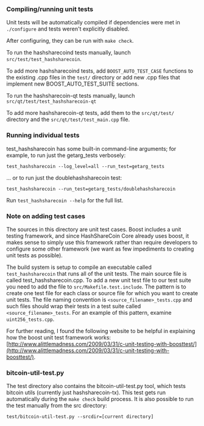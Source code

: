 ### Compiling/running unit tests

Unit tests will be automatically compiled if dependencies were met in `./configure`
and tests weren't explicitly disabled.

After configuring, they can be run with `make check`.

To run the hashsharecoind tests manually, launch `src/test/test_hashsharecoin`.

To add more hashsharecoind tests, add `BOOST_AUTO_TEST_CASE` functions to the existing
.cpp files in the `test/` directory or add new .cpp files that
implement new BOOST_AUTO_TEST_SUITE sections.

To run the hashsharecoin-qt tests manually, launch `src/qt/test/test_hashsharecoin-qt`

To add more hashsharecoin-qt tests, add them to the `src/qt/test/` directory and
the `src/qt/test/test_main.cpp` file.

### Running individual tests

test_hashsharecoin has some built-in command-line arguments; for
example, to run just the getarg_tests verbosely:

    test_hashsharecoin --log_level=all --run_test=getarg_tests

... or to run just the doublehashsharecoin test:

    test_hashsharecoin --run_test=getarg_tests/doublehashsharecoin

Run `test_hashsharecoin --help` for the full list.

### Note on adding test cases

The sources in this directory are unit test cases.  Boost includes a
unit testing framework, and since HashShareCoin Core already uses boost, it makes
sense to simply use this framework rather than require developers to
configure some other framework (we want as few impediments to creating
unit tests as possible).

The build system is setup to compile an executable called `test_hashsharecoin`
that runs all of the unit tests.  The main source file is called
test_hashsharecoin.cpp. To add a new unit test file to our test suite you need 
to add the file to `src/Makefile.test.include`. The pattern is to create 
one test file for each class or source file for which you want to create 
unit tests.  The file naming convention is `<source_filename>_tests.cpp` 
and such files should wrap their tests in a test suite 
called `<source_filename>_tests`. For an example of this pattern, 
examine `uint256_tests.cpp`.

For further reading, I found the following website to be helpful in
explaining how the boost unit test framework works:
[http://www.alittlemadness.com/2009/03/31/c-unit-testing-with-boosttest/](http://www.alittlemadness.com/2009/03/31/c-unit-testing-with-boosttest/).

### bitcoin-util-test.py

The test directory also contains the bitcoin-util-test.py tool, which tests bitcoin utils (currently just hashsharecoin-tx). This test gets run automatically during the `make check` build process. It is also possible to run the test manually from the src directory:

```
test/bitcoin-util-test.py --srcdir=[current directory]

```